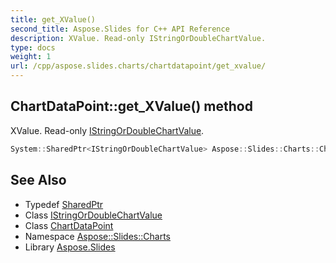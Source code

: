```yaml
---
title: get_XValue()
second_title: Aspose.Slides for C++ API Reference
description: XValue. Read-only IStringOrDoubleChartValue.
type: docs
weight: 1
url: /cpp/aspose.slides.charts/chartdatapoint/get_xvalue/
---
```

## ChartDataPoint::get_XValue() method


XValue. Read-only [IStringOrDoubleChartValue](../../istringordoublechartvalue/).

```cpp
System::SharedPtr<IStringOrDoubleChartValue> Aspose::Slides::Charts::ChartDataPoint::get_XValue() override
```

## See Also

* Typedef [SharedPtr](../../system/sharedptr/)
* Class [IStringOrDoubleChartValue](../istringordoublechartvalue/)
* Class [ChartDataPoint](./)
* Namespace [Aspose::Slides::Charts](../)
* Library [Aspose.Slides](../../)